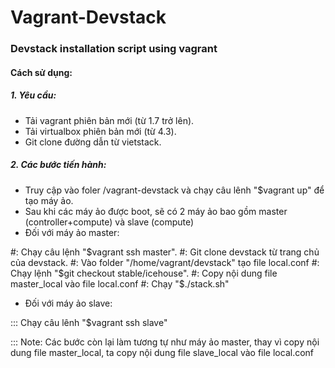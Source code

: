Vagrant-Devstack
======================

### Devstack installation script using vagrant
#### Cách sử dụng:
##### 1. Yêu cầu:
- Tải vagrant phiên bản mới (từ 1.7 trở lên).
- Tải virtualbox phiên bản mới (từ 4.3).
- Git clone đường dẫn từ vietstack.

##### 2. Các bước tiến hành:
- Truy cập vào foler /vagrant-devstack và chạy câu lênh "$vagrant up" để tạo máy ảo.
- Sau khi các máy ảo được boot, sẽ có 2 máy ảo bao gồm master (controller+compute) và slave (compute)
- Đối với máy ảo master:

#: Chạy câu lệnh "$vagrant ssh master".
#: Git clone devstack từ trang chủ của devstack.
#: Vào folder "/home/vagrant/devstack" tạo file local.conf
#: Chạy lệnh  "$git checkout stable/icehouse".
#: Copy nội dung file master_local vào file local.conf
#: Chạy "$./stack.sh" 

- Đối với máy ảo slave:

::: Chạy câu lênh "$vagrant ssh slave"

::: Note: Các bước còn lại làm tương tự như máy ảo master, thay vì copy nội dung file master_local, ta copy nội dung 
file slave_local vào file local.conf

